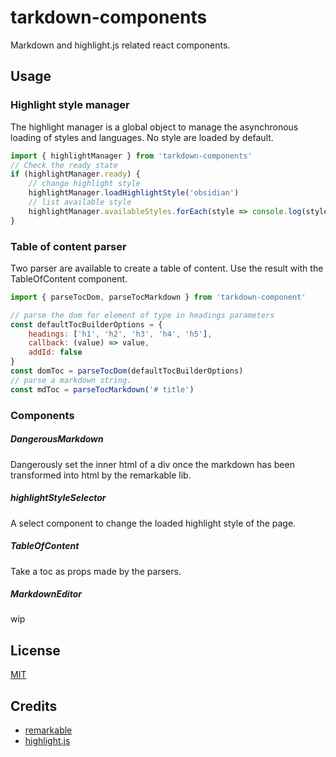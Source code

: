 # tarkdown-components

Markdown and highlight.js related react components.

## Usage

### Highlight style manager

The highlight manager is a global object to manage the asynchronous loading of styles and languages. 
No style are loaded by default.

```javascript
import { highlightManager } from 'tarkdown-components'
// Check the ready state
if (highlightManager.ready) {
    // change highlight style
    highlightManager.loadHighlightStyle('obsidian')
    // list available style
    highlightManager.availableStyles.forEach(style => console.log(style))
}
```

### Table of content parser

Two parser are available to create a table of content. 
Use the result with the TableOfContent component.

```javascript
import { parseTocDom, parseTocMarkdown } from 'tarkdown-component'

// parse the dom for element of type in headings parameters
const defaultTocBuilderOptions = {
    headings: ['h1', 'h2', 'h3', 'h4', 'h5'],
    callback: (value) => value,
    addId: false
}
const domToc = parseTocDom(defaultTocBuilderOptions)
// parse a markdown string.
const mdToc = parseTocMarkdown('# title')
```

### Components

##### DangerousMarkdown

Dangerously set the inner html of a div once the markdown has been transformed into html by the remarkable lib.

##### highlightStyleSelector

A select component to change the loaded highlight style of the page.

##### TableOfContent

Take a toc as props made by the parsers.

##### MarkdownEditor

wip

## License

[MIT](./LICENSE)

## Credits

- [remarkable](https://github.com/jonschlinkert/remarkable)
- [highlight.js](https://github.com/isagalaev/highlight.js)

